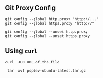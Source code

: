 ## Git Proxy Config

```
git config --global http.proxy "http://..."
git config --global https.proxy "http://"
```

```
git config --global --unset http.proxy
git config --global --unset https.proxy
```

## Using `curl`
```
curl -JLO URL_of_the_file
```

` tar -xvf pspdev-ubuntu-latest.tar.gz`